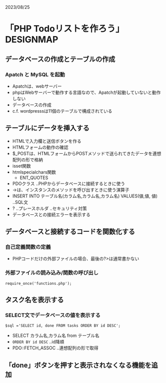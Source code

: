 2023/08/25

# 「PHP Todoリストを作ろう」 DESIGNMAP

## データベースの作成とテーブルの作成

### Apatch と MySQL を起動

- Apatchは、webサーバー
- phpはWebサーバーで動作する言語なので、Apatchが起動していないと動作しない
- データベースの作成
- c.f. wordpresssは11個のテーブルで構成されている

## テーブルにデータを挿入する

- HTMLで入力欄と送信ボタンを作る
- HTMLフォームの動作の確認
- $_POSTは、HTMLフォームからPOSTメソッドで送られてきたデータを連想配列の形で格納
- isset関数
- htmlspecialchars関数
  - ENT_QUOTES
- PDOクラス ..PHPからデータベースに接続するときに使う
- ->は、インスタンスのメソッドを呼び出すときに使う演算子
- INSERT INTO テーブル名(カラム名,カラム名,カラム名) VALUES(値,値, 値) ..SQL文
- ? ..プレースホルダ ..セキュリティ対策
- データベースとの接続エラーを表示する

## データベースと接続するコードを関数化する

### 自己定義関数の定義

- PHPコードだけの外部ファイルの場合、最後の?>は通常書かない

### 外部ファイルの読み込み/関数の呼び出し

``` require_once('functions.php'); ```

## タスク名を表示する

### SELECT文でデータベースの値を表示する

``` $sql ='SELECT id, done FROM tasks ORDER BY id DESC'; ```
- SELECT カラム名,カラム名 from テーブル名
- ``` ORDER BY id DESC ``` ..id降順
- PDO::FETCH_ASSOC ..連想配列の形で取得

## 「done」ボタンを押すと表示されなくなる機能を追加


